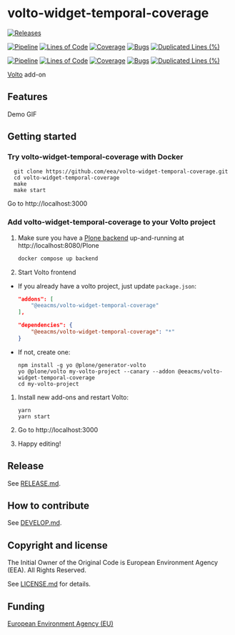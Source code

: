 # volto-widget-temporal-coverage

[![Releases](https://img.shields.io/github/v/release/eea/volto-widget-temporal-coverage)](https://github.com/eea/volto-widget-temporal-coverage/releases)

[![Pipeline](https://ci.eionet.europa.eu/buildStatus/icon?job=volto-addons%2Fvolto-widget-temporal-coverage%2Fmaster&subject=master)](https://ci.eionet.europa.eu/view/Github/job/volto-addons/job/volto-widget-temporal-coverage/job/master/display/redirect)
[![Lines of Code](https://sonarqube.eea.europa.eu/api/project_badges/measure?project=volto-widget-temporal-coverage-master&metric=ncloc)](https://sonarqube.eea.europa.eu/dashboard?id=volto-widget-temporal-coverage-master)
[![Coverage](https://sonarqube.eea.europa.eu/api/project_badges/measure?project=volto-widget-temporal-coverage-master&metric=coverage)](https://sonarqube.eea.europa.eu/dashboard?id=volto-widget-temporal-coverage-master)
[![Bugs](https://sonarqube.eea.europa.eu/api/project_badges/measure?project=volto-widget-temporal-coverage-master&metric=bugs)](https://sonarqube.eea.europa.eu/dashboard?id=volto-widget-temporal-coverage-master)
[![Duplicated Lines (%)](https://sonarqube.eea.europa.eu/api/project_badges/measure?project=volto-widget-temporal-coverage-master&metric=duplicated_lines_density)](https://sonarqube.eea.europa.eu/dashboard?id=volto-widget-temporal-coverage-master)

[![Pipeline](https://ci.eionet.europa.eu/buildStatus/icon?job=volto-addons%2Fvolto-widget-temporal-coverage%2Fdevelop&subject=develop)](https://ci.eionet.europa.eu/view/Github/job/volto-addons/job/volto-widget-temporal-coverage/job/develop/display/redirect)
[![Lines of Code](https://sonarqube.eea.europa.eu/api/project_badges/measure?project=volto-widget-temporal-coverage-develop&metric=ncloc)](https://sonarqube.eea.europa.eu/dashboard?id=volto-widget-temporal-coverage-develop)
[![Coverage](https://sonarqube.eea.europa.eu/api/project_badges/measure?project=volto-widget-temporal-coverage-develop&metric=coverage)](https://sonarqube.eea.europa.eu/dashboard?id=volto-widget-temporal-coverage-develop)
[![Bugs](https://sonarqube.eea.europa.eu/api/project_badges/measure?project=volto-widget-temporal-coverage-develop&metric=bugs)](https://sonarqube.eea.europa.eu/dashboard?id=volto-widget-temporal-coverage-develop)
[![Duplicated Lines (%)](https://sonarqube.eea.europa.eu/api/project_badges/measure?project=volto-widget-temporal-coverage-develop&metric=duplicated_lines_density)](https://sonarqube.eea.europa.eu/dashboard?id=volto-widget-temporal-coverage-develop)


[Volto](https://github.com/plone/volto) add-on

## Features

Demo GIF

## Getting started

### Try volto-widget-temporal-coverage with Docker

      git clone https://github.com/eea/volto-widget-temporal-coverage.git
      cd volto-widget-temporal-coverage
      make
      make start

Go to http://localhost:3000

### Add volto-widget-temporal-coverage to your Volto project

1. Make sure you have a [Plone backend](https://plone.org/download) up-and-running at http://localhost:8080/Plone

   ```Bash
   docker compose up backend
   ```

1. Start Volto frontend

* If you already have a volto project, just update `package.json`:

   ```JSON
   "addons": [
       "@eeacms/volto-widget-temporal-coverage"
   ],

   "dependencies": {
       "@eeacms/volto-widget-temporal-coverage": "*"
   }
   ```

* If not, create one:

   ```
   npm install -g yo @plone/generator-volto
   yo @plone/volto my-volto-project --canary --addon @eeacms/volto-widget-temporal-coverage
   cd my-volto-project
   ```

1. Install new add-ons and restart Volto:

   ```
   yarn
   yarn start
   ```

1. Go to http://localhost:3000

1. Happy editing!

## Release

See [RELEASE.md](https://github.com/eea/volto-widget-temporal-coverage/blob/master/RELEASE.md).

## How to contribute

See [DEVELOP.md](https://github.com/eea/volto-widget-temporal-coverage/blob/master/DEVELOP.md).

## Copyright and license

The Initial Owner of the Original Code is European Environment Agency (EEA).
All Rights Reserved.

See [LICENSE.md](https://github.com/eea/volto-widget-temporal-coverage/blob/master/LICENSE.md) for details.

## Funding

[European Environment Agency (EU)](http://eea.europa.eu)
